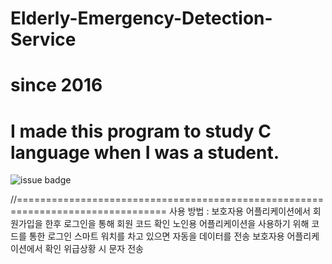 # Elderly-Emergency-Detection-Service
# since 2016
# I made this program to study C language when I was a student.
![issue badge](https://img.shields.io/badge/Language-Java-blue?style=flat&logo=Java)

//================================================================================
사용 방법 : 보호자용 어플리케이션에서 회원가입을 한후 로그인을 통해 회원 코드 확인
노인용 어플리케이션을 사용하기 위해 코드를 통한 로그인 
스마트 워치를 차고 있으면 자동을 데이터를 전송
보호자용 어플리케이션에서 확인
위급상황 시 문자 전송
